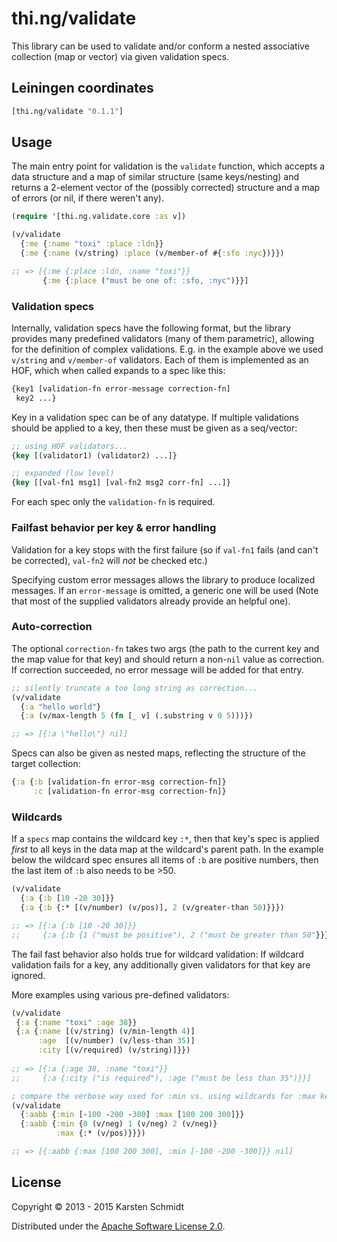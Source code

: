 # thi.ng/validate

This library can be used to validate and/or conform a nested
associative collection (map or vector) via given validation specs.

## Leiningen coordinates

```clj
[thi.ng/validate "0.1.1"]
```

## Usage

The main entry point for validation is the `validate` function, which
accepts a data structure and a map of similar structure (same
keys/nesting) and returns a 2-element vector of the (possibly
corrected) structure and a map of errors (or nil, if there weren't any).

```clj
(require '[thi.ng.validate.core :as v])

(v/validate
  {:me {:name "toxi" :place :ldn}}
  {:me {:name (v/string) :place (v/member-of #{:sfo :nyc})}})

;; => [{:me {:place :ldn, :name "toxi"}}
       {:me {:place ("must be one of: :sfo, :nyc")}}]
```

### Validation specs

Internally, validation specs have the following format, but the
library provides many predefined validators (many of them parametric),
allowing for the definition of complex validations. E.g. in the
example above we used `v/string` and `v/member-of` validators. Each of
them is implemented as an HOF, which when called expands to a spec
like this:

```clj
{key1 [validation-fn error-message correction-fn]
 key2 ...}
```

Key in a validation spec can be of any datatype. If multiple
validations should be applied to a key, then these must be given as a
seq/vector:

```clj
;; using HOF validators...
{key [(validator1) (validator2) ...]}

;; expanded (low level)
{key [[val-fn1 msg1] [val-fn2 msg2 corr-fn] ...]}
```

For each spec only the `validation-fn` is required.

### Failfast behavior per key & error handling

Validation for a key stops with the first failure (so if `val-fn1` fails
(and can't be corrected), `val-fn2` will *not* be checked etc.)

Specifying custom error messages allows the library to produce
localized messages. If an `error-message` is omitted, a generic one
will be used (Note that most of the supplied validators already
provide an helpful one).

### Auto-correction

The optional `correction-fn` takes two args (the path to the current
key and the map value for that key) and should return a non-`nil`
value as correction. If correction succeeded, no error message will be
added for that entry.

```clj
;; silently truncate a too long string as correction...
(v/validate
  {:a "hello world"}
  {:a (v/max-length 5 (fn [_ v] (.substring v 0 5)))})

;; => [{:a \"hello\"} nil]
```

Specs can also be given
as nested maps, reflecting the structure of the target collection:

```clj key
{:a {:b [validation-fn error-msg correction-fn]}
     :c [validation-fn error-msg correction-fn]}
```

### Wildcards

If a `specs` map contains the wildcard key `:*`, then that key's spec
is applied *first* to all keys in the data map at the wildcard's
parent path. In the example below the wildcard spec ensures all items
of `:b` are positive numbers, then the last item of `:b` also needs to
be >50.

```clj
(v/validate
  {:a {:b [10 -20 30]}}
  {:a {:b {:* [(v/number) (v/pos)], 2 (v/greater-than 50)}}})

;; => [{:a {:b [10 -20 30]}}
;;     {:a {:b {1 ("must be positive"), 2 ("must be greater than 50"}}}}]
```

The fail fast behavior also holds true for wildcard validation: If
wildcard validation fails for a key, any additionally given validators
for that key are ignored.

More examples using various pre-defined validators:

```clj
(v/validate
 {:a {:name "toxi" :age 38}}
 {:a {:name [(v/string) (v/min-length 4)]
      :age  [(v/number) (v/less-than 35)]
      :city [(v/required) (v/string)]}})
      
;; => [{:a {:age 38, :name "toxi"}}
;;     {:a {:city ("is required"), :age ("must be less than 35")}}]

; compare the verbose way used for :min vs. using wildcards for :max keys
(v/validate
  {:aabb {:min [-100 -200 -300] :max [100 200 300]}}
  {:aabb {:min {0 (v/neg) 1 (v/neg) 2 (v/neg)}
          :max {:* (v/pos)}}})

;; => [{:aabb {:max [100 200 300], :min [-100 -200 -300]}} nil]
```

## License

Copyright © 2013 - 2015 Karsten Schmidt

Distributed under the
[Apache Software License 2.0](http://www.apache.org/licenses/LICENSE-2.0).
